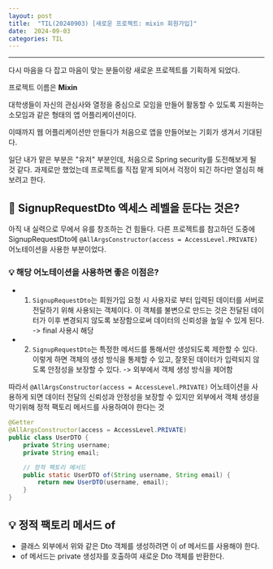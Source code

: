 ```yaml
---
layout: post
title:  "TIL(20240903) [새로운 프로젝트: mixin 회원가입]"
date:  2024-09-03
categories: TIL
---
```


----------------------------------------------------------------------------

다시 마음을 다 잡고 마음이 맞는 분들이랑 새로운 프로젝트를 기획하게 되었다.

프로젝트 이름은 **Mixin** 

대학생들이 자신의 관심사와 열정을 중심으로 모임을 만들어 활동할 수 있도록 지원하는 소모임과 같은 형태의 앱 어플리케이션이다.

이때까지 웹 어플리케이션만 만들다가 처음으로 앱을 만들어보는 기회가 생겨서 기대된다.

일단 내가 맡은 부분은 "유저" 부분인데, 처음으로 Spring security를 도전해보게 될 것 같다. 과제로만 했었는데 프로젝트를 직접 맡게 되어서 걱정이 되긴 하다만 열심히 해보려고 한다.


## 🚩 SignupRequestDto 엑세스 레벨을 둔다는 것은?

아직 내 실력으로 무에서 유를 창조하는 건 힘들다.
다른 프로젝트를 참고하던 도중에 SignupRequestDto에 `@AllArgsConstructor(access = AccessLevel.PRIVATE) `어노테이션을 사용한 부분이었다. 

### 💡 해당 어노테이션을 사용하면 좋은 이점은?

- 1. `SignupRequestDto`는 회원가입 요청 시 사용자로 부터 입력된 데이터를 서버로 전달하기 위해 사용되는 객체이다. 이 객체를 불변으로 만드는 것은 전달된 데이터가 이후 변경되지 않도록 보장함으로써 데이터의 신뢰성을 높일 수 있게 된다. -> final 사용시 해당

-  2. `SignupRequestDto`는 특정한 메서드를 통해서만 생성되도록 제한할 수 있다. 이렇게 하면 객체의 생성 방식을 통제할 수 있고, 잘못된 데이터가 입력되지 않도록 안정성을 보장할 수 있다. -> 외부에서 객체 생성 방식을 제어함 

따라서 `@AllArgsConstructor(access = AccessLevel.PRIVATE)` 어노테이션을 사용하게 되면 데이터 전달의 신뢰성과 안정성을 보장할 수 있지만 외부에서 객체 생성을 막기위해 정적 팩토리 메서드를 사용하여야 한다는 것 

```java
@Getter
@AllArgsConstructor(access = AccessLevel.PRIVATE)
public class UserDTO {
    private String username;
    private String email;

    // 정적 팩토리 메서드
    public static UserDTO of(String username, String email) {
        return new UserDTO(username, email);
    }
}
```

## 💡 정적 팩토리 메서드 of

- 클래스 외부에서 위와 같은 Dto 객체를 생성하려면 이 of 메서드를 사용해야 한다.
- of 메서드는 private 생성자를 호출하여 새로운 Dto 객체를 반환한다.






